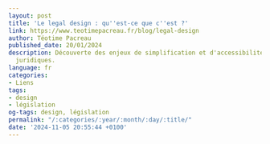 ```yaml
---
layout: post
title: 'Le legal design : qu''est-ce que c''est ?'
link: https://www.teotimepacreau.fr/blog/legal-design
author: Téotime Pacreau
published_date: 20/01/2024
description: Découverte des enjeux de simplification et d'accessibilité des normes
  juridiques.
language: fr
categories:
- Liens
tags:
- design
- législation
og-tags: design, législation
permalink: "/:categories/:year/:month/:day/:title/"
date: '2024-11-05 20:55:44 +0100'
---
```

